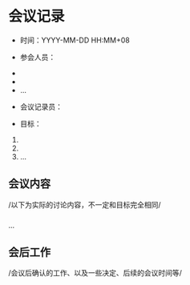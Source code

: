 # 会议记录

* 时间：YYYY-MM-DD HH:MM+08

* 参会人员：
- <Member1>
- <Member2>
- ...

* 会议记录员： <recorder>

* 目标：
1. <Object1>
2. <Object1>
3. ...

## 会议内容

/以下为实际的讨论内容，不一定和目标完全相同/

### <Object1>
<some content>

### <Object2>
<some content>

...

## 会后工作

/会议后确认的工作、以及一些决定、后续的会议时间等/
